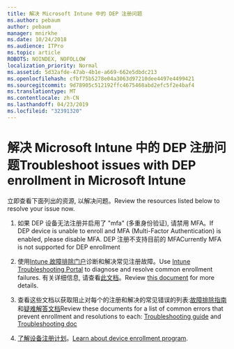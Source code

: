 ```yaml
---
title: 解决 Microsoft Intune 中的 DEP 注册问题
ms.author: pebaum
author: pebaum
manager: mnirkhe
ms.date: 10/24/2018
ms.audience: ITPro
ms.topic: article
ROBOTS: NOINDEX, NOFOLLOW
localization_priority: Normal
ms.assetid: 5d32afde-47ab-4b1e-a669-662e5dbdc213
ms.openlocfilehash: cfbf75b5278e04a3063d97210dee4497e4499421
ms.sourcegitcommit: 9d78905c512192ffc4675468abd2efc5f2e4baf4
ms.translationtype: MT
ms.contentlocale: zh-CN
ms.lasthandoff: 04/23/2019
ms.locfileid: "32391320"
---
```

# <a name="troubleshoot-issues-with-dep-enrollment-in-microsoft-intune"></a><span data-ttu-id="3bf89-102">解决 Microsoft Intune 中的 DEP 注册问题</span><span class="sxs-lookup"><span data-stu-id="3bf89-102">Troubleshoot issues with DEP enrollment in Microsoft Intune</span></span>

<span data-ttu-id="3bf89-103">立即查看下面列出的资源, 以解决问题。</span><span class="sxs-lookup"><span data-stu-id="3bf89-103">Review the resources listed below to resolve your issue now.</span></span> 
  
1. <span data-ttu-id="3bf89-104">如果 DEP 设备无法注册并启用了 "mfa" (多重身份验证), 请禁用 MFA。</span><span class="sxs-lookup"><span data-stu-id="3bf89-104">If DEP device is unable to enroll and MFA (Multi-Factor Authentication) is enabled, please disable MFA.</span></span> <span data-ttu-id="3bf89-105">DEP 注册不支持目前的 MFA</span><span class="sxs-lookup"><span data-stu-id="3bf89-105">Currently MFA is not supported for DEP enrollment</span></span>
    
2. <span data-ttu-id="3bf89-106">使用[Intune 故障排除门户](https://devicemanagement.microsoft.com/#blade/Microsoft_Intune_DeviceSettings/TroubleshootBlade)诊断和解决常见注册故障。</span><span class="sxs-lookup"><span data-stu-id="3bf89-106">Use [Intune Troubleshooting Portal](https://devicemanagement.microsoft.com/#blade/Microsoft_Intune_DeviceSettings/TroubleshootBlade) to diagnose and resolve common enrollment failures.</span></span> <span data-ttu-id="3bf89-107">有关详细信息, 请查看[此文档](https://docs.microsoft.com/intune/help-desk-operators)。</span><span class="sxs-lookup"><span data-stu-id="3bf89-107">Review [this document](https://docs.microsoft.com/intune/help-desk-operators) for more details.</span></span> 
    
3. <span data-ttu-id="3bf89-108">查看这些文档以获取阻止对每个的注册和解决的常见错误的列表:[故障排除指南](https://support.microsoft.com/help/4039809/troubleshooting-ios-device-enrollment-in-intune)和[疑难解答文档](https://docs.microsoft.com/intune-classic/troubleshoot/troubleshoot-device-enrollment-in-intune)</span><span class="sxs-lookup"><span data-stu-id="3bf89-108">Review these documents for a list of common errors that prevent enrollment and resolutions to each: [Troubleshooting guide](https://support.microsoft.com/help/4039809/troubleshooting-ios-device-enrollment-in-intune) and [Troubleshooting doc](https://docs.microsoft.com/intune-classic/troubleshoot/troubleshoot-device-enrollment-in-intune)</span></span>
    
4. <span data-ttu-id="3bf89-109">[了解设备注册计划](https://docs.microsoft.com/intune/device-enrollment-program-enroll-ios)。</span><span class="sxs-lookup"><span data-stu-id="3bf89-109">[Learn about device enrollment program](https://docs.microsoft.com/intune/device-enrollment-program-enroll-ios).</span></span>
    


